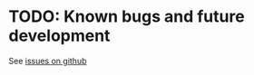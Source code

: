 # TODO: Known bugs and future development

See [issues on github](https://github.com/flammie/omorfi/issues)

<!-- vim: set ft=markdown:  -->
